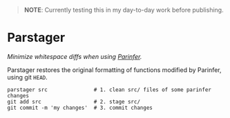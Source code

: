 > **NOTE**: Currently testing this in my day-to-day work before publishing.

# Parstager

_Minimize whitespace diffs when using [Parinfer]._

Parstager restores the original formatting of functions modified by Parinfer, using git `HEAD`.

```
parstager src               # 1. clean src/ files of some parinfer changes
git add src                 # 2. stage src/
git commit -m 'my changes'  # 3. commit changes
```

[parinfer]:https://github.com/shaunlebron/parinfer
[parlinter]:https://github.com/shaunlebron/parlinter
[parindent]:https://github.com/shaunlebron/parindent

